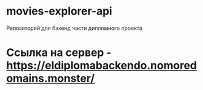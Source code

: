 # movies-explorer-api
Репозиторий для бэкенд части дипломного проекта

# Ссылка на сервер - https://eldiplomabackendo.nomoredomains.monster/

#
